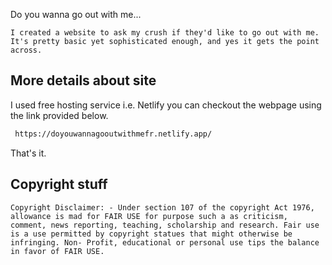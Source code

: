 
Do you wanna go out with me...

    I created a website to ask my crush if they'd like to go out with me. It's pretty basic yet sophisticated enough, and yes it gets the point across.
    
## More details about site

I used free hosting service i.e. Netlify
you can checkout the webpage using the link provided below.

```bash
 https://doyouwannagooutwithmefr.netlify.app/
```

That's it.

## Copyright stuff
    Copyright Disclaimer: - Under section 107 of the copyright Act 1976, allowance is mad for FAIR USE for purpose such a as criticism, comment, news reporting, teaching, scholarship and research. Fair use is a use permitted by copyright statues that might otherwise be infringing. Non- Profit, educational or personal use tips the balance in favor of FAIR USE.
